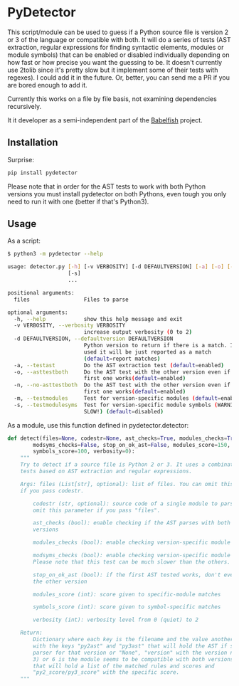 # PyDetector

This script/module can be used to guess if a Python source file is version 2 or 3
of the language or compatible with both. It will do a series of tests (AST
extraction, regular expressions for finding syntactic elements, modules or module
symbols) that can be enabled or disabled individually depending on how fast or how
precise you want the guessing to be. It doesn't currently use 2tolib since it's
pretty slow but it implement some of their tests with regexes). I could add it in
the future.  Or, better, you can send me a PR if you are bored enough to add it.

Currently this works on a file by file basis, not examining dependencies 
recursively.

It it developer as a semi-independent part of
the [Babelfish](https://github.com/src-d/babelfish) project.  

## Installation

Surprise:

```bash
pip install pydetector
```

Please note that in order for the AST tests to work with both Python
versions you must install pydetector on both Pythons, even tough you
only need to run it with one (better if that's Python3).

## Usage

As a script:

```bash
$ python3 -m pydetector --help

usage: detector.py [-h] [-v VERBOSITY] [-d DEFAULTVERSION] [-a] [-o] [-n] [-m]
                   [-s]
                   ...

positional arguments:
  files                 Files to parse

optional arguments:
  -h, --help            show this help message and exit
  -v VERBOSITY, --verbosity VERBOSITY
                        increase output verbosity (0 to 2)
  -d DEFAULTVERSION, --defaultversion DEFAULTVERSION
                        Python version to return if there is a match. If not
                        used it will be just reported as a match
                        (default=report matches)
  -a, --testast         Do the AST extraction test (default=enabled)
  -o, --asttestboth     Do the AST test with the other version even if the
                        first one works(default=enabled)
  -n, --no-asttestboth  Do the AST test with the other version even if the
                        first one works(default=enabled)
  -m, --testmodules     Test for version-specific modules (default=enabled)
  -s, --testmodulesyms  Test for version-specific module symbols (WARNING:
                        SLOW!) (default=disabled)
```

As a module, use this function defined in pydetector.detector:

```python
def detect(files=None, codestr=None, ast_checks=True, modules_checks=True,
        modsyms_checks=False, stop_on_ok_ast=False, modules_score=150,
        symbols_score=100, verbosity=0):
    """
    Try to detect if a source file is Python 2 or 3. It uses a combination of
    tests based on AST extraction and regular expressions.

    Args: files (List[str], optional): list of files. You can omit this parameter
    if you pass codestr.

        codestr (str, optional): source code of a single module to parse. You can
        omit this parameter if you pass "files".

        ast_checks (bool): enable checking if the AST parses with both Python
        versions

        modules_checks (bool): enable checking version-specific module imports

        modsyms_checks (bool): enable checking version-specific module symbols.
        Please note that this test can be much slower than the others.

        stop_on_ok_ast (bool): if the first AST tested works, don't even try with
        the other version

        modules_score (int): score given to specific-module matches

        symbols_score (int): score given to symbol-specific matches

        verbosity (int): verbosity level from 0 (quiet) to 2

    Return:
        Dictionary where each key is the filename and the value another dictionary
        with the keys "py2ast" and "py3ast" that will hold the AST if sucessfully
        parser for that version or "None", "version" with the version number (2 or
        3) or 6 is the module seems to be compatible with both versions, "matches"
        that will hold a list of the matched rules and scores and
        "py2_score/py3_score" with the specific score.
    """
```
